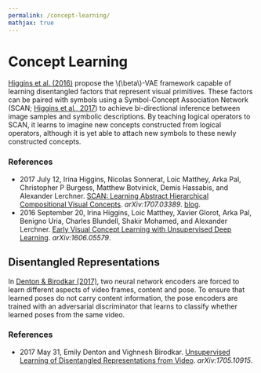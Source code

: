 ```yaml
---
permalink: /concept-learning/
mathjax: true
---
```

# Concept Learning

[Higgins et al. (2016)](https://arxiv.org/abs/1606.05579) propose the \\(\beta\\)-VAE framework capable of learning disentangled factors that represent visual primitives. These factors can be paired with symbols using a Symbol-Concept Association Network (SCAN; [Higgins et al., 2017](https://arxiv.org/abs/1707.03389)) to achieve bi-directional inference between image samples and symbolic descriptions. By teaching logical operators to SCAN, it learns to imagine new concepts constructed from logical operators, although it is yet able to attach new symbols to these newly constructed concepts.

### References

* 2017 July 12, Irina Higgins, Nicolas Sonnerat, Loic Matthey, Arka Pal, Christopher P Burgess, Matthew Botvinick, Demis Hassabis, and Alexander Lerchner. [SCAN: Learning Abstract Hierarchical Compositional Visual Concepts](https://arxiv.org/abs/1707.03389). *arXiv:1707.03389*. [blog](https://deepmind.com/blog/imagine-creating-new-visual-concepts-recombining-familiar-ones/).
* 2016 September 20, Irina Higgins, Loic Matthey, Xavier Glorot, Arka Pal, Benigno Uria, Charles Blundell, Shakir Mohamed, and Alexander Lerchner. [Early Visual Concept Learning with Unsupervised Deep Learning](https://arxiv.org/abs/1606.05579). *arXiv:1606.05579*.

## Disentangled Representations

In [Denton & Birodkar (2017)](https://arxiv.org/abs/1705.10915), two neural network encoders are forced to learn different aspects of video frames, content and pose. To ensure that learned poses do not carry content information, the pose encoders are trained with an adversarial discriminator that learns to classify whether learned poses from the same video.

### References

* 2017 May 31, Emily Denton and Vighnesh Birodkar. [Unsupervised Learning of Disentangled Representations from Video](https://arxiv.org/abs/1705.10915). *arXiv:1705.10915*.
